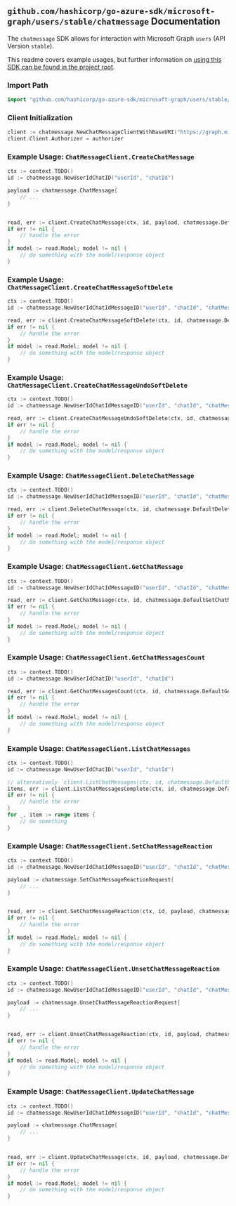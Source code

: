 
## `github.com/hashicorp/go-azure-sdk/microsoft-graph/users/stable/chatmessage` Documentation

The `chatmessage` SDK allows for interaction with Microsoft Graph `users` (API Version `stable`).

This readme covers example usages, but further information on [using this SDK can be found in the project root](https://github.com/hashicorp/go-azure-sdk/tree/main/docs).

### Import Path

```go
import "github.com/hashicorp/go-azure-sdk/microsoft-graph/users/stable/chatmessage"
```


### Client Initialization

```go
client := chatmessage.NewChatMessageClientWithBaseURI("https://graph.microsoft.com")
client.Client.Authorizer = authorizer
```


### Example Usage: `ChatMessageClient.CreateChatMessage`

```go
ctx := context.TODO()
id := chatmessage.NewUserIdChatID("userId", "chatId")

payload := chatmessage.ChatMessage{
	// ...
}


read, err := client.CreateChatMessage(ctx, id, payload, chatmessage.DefaultCreateChatMessageOperationOptions())
if err != nil {
	// handle the error
}
if model := read.Model; model != nil {
	// do something with the model/response object
}
```


### Example Usage: `ChatMessageClient.CreateChatMessageSoftDelete`

```go
ctx := context.TODO()
id := chatmessage.NewUserIdChatIdMessageID("userId", "chatId", "chatMessageId")

read, err := client.CreateChatMessageSoftDelete(ctx, id, chatmessage.DefaultCreateChatMessageSoftDeleteOperationOptions())
if err != nil {
	// handle the error
}
if model := read.Model; model != nil {
	// do something with the model/response object
}
```


### Example Usage: `ChatMessageClient.CreateChatMessageUndoSoftDelete`

```go
ctx := context.TODO()
id := chatmessage.NewUserIdChatIdMessageID("userId", "chatId", "chatMessageId")

read, err := client.CreateChatMessageUndoSoftDelete(ctx, id, chatmessage.DefaultCreateChatMessageUndoSoftDeleteOperationOptions())
if err != nil {
	// handle the error
}
if model := read.Model; model != nil {
	// do something with the model/response object
}
```


### Example Usage: `ChatMessageClient.DeleteChatMessage`

```go
ctx := context.TODO()
id := chatmessage.NewUserIdChatIdMessageID("userId", "chatId", "chatMessageId")

read, err := client.DeleteChatMessage(ctx, id, chatmessage.DefaultDeleteChatMessageOperationOptions())
if err != nil {
	// handle the error
}
if model := read.Model; model != nil {
	// do something with the model/response object
}
```


### Example Usage: `ChatMessageClient.GetChatMessage`

```go
ctx := context.TODO()
id := chatmessage.NewUserIdChatIdMessageID("userId", "chatId", "chatMessageId")

read, err := client.GetChatMessage(ctx, id, chatmessage.DefaultGetChatMessageOperationOptions())
if err != nil {
	// handle the error
}
if model := read.Model; model != nil {
	// do something with the model/response object
}
```


### Example Usage: `ChatMessageClient.GetChatMessagesCount`

```go
ctx := context.TODO()
id := chatmessage.NewUserIdChatID("userId", "chatId")

read, err := client.GetChatMessagesCount(ctx, id, chatmessage.DefaultGetChatMessagesCountOperationOptions())
if err != nil {
	// handle the error
}
if model := read.Model; model != nil {
	// do something with the model/response object
}
```


### Example Usage: `ChatMessageClient.ListChatMessages`

```go
ctx := context.TODO()
id := chatmessage.NewUserIdChatID("userId", "chatId")

// alternatively `client.ListChatMessages(ctx, id, chatmessage.DefaultListChatMessagesOperationOptions())` can be used to do batched pagination
items, err := client.ListChatMessagesComplete(ctx, id, chatmessage.DefaultListChatMessagesOperationOptions())
if err != nil {
	// handle the error
}
for _, item := range items {
	// do something
}
```


### Example Usage: `ChatMessageClient.SetChatMessageReaction`

```go
ctx := context.TODO()
id := chatmessage.NewUserIdChatIdMessageID("userId", "chatId", "chatMessageId")

payload := chatmessage.SetChatMessageReactionRequest{
	// ...
}


read, err := client.SetChatMessageReaction(ctx, id, payload, chatmessage.DefaultSetChatMessageReactionOperationOptions())
if err != nil {
	// handle the error
}
if model := read.Model; model != nil {
	// do something with the model/response object
}
```


### Example Usage: `ChatMessageClient.UnsetChatMessageReaction`

```go
ctx := context.TODO()
id := chatmessage.NewUserIdChatIdMessageID("userId", "chatId", "chatMessageId")

payload := chatmessage.UnsetChatMessageReactionRequest{
	// ...
}


read, err := client.UnsetChatMessageReaction(ctx, id, payload, chatmessage.DefaultUnsetChatMessageReactionOperationOptions())
if err != nil {
	// handle the error
}
if model := read.Model; model != nil {
	// do something with the model/response object
}
```


### Example Usage: `ChatMessageClient.UpdateChatMessage`

```go
ctx := context.TODO()
id := chatmessage.NewUserIdChatIdMessageID("userId", "chatId", "chatMessageId")

payload := chatmessage.ChatMessage{
	// ...
}


read, err := client.UpdateChatMessage(ctx, id, payload, chatmessage.DefaultUpdateChatMessageOperationOptions())
if err != nil {
	// handle the error
}
if model := read.Model; model != nil {
	// do something with the model/response object
}
```
